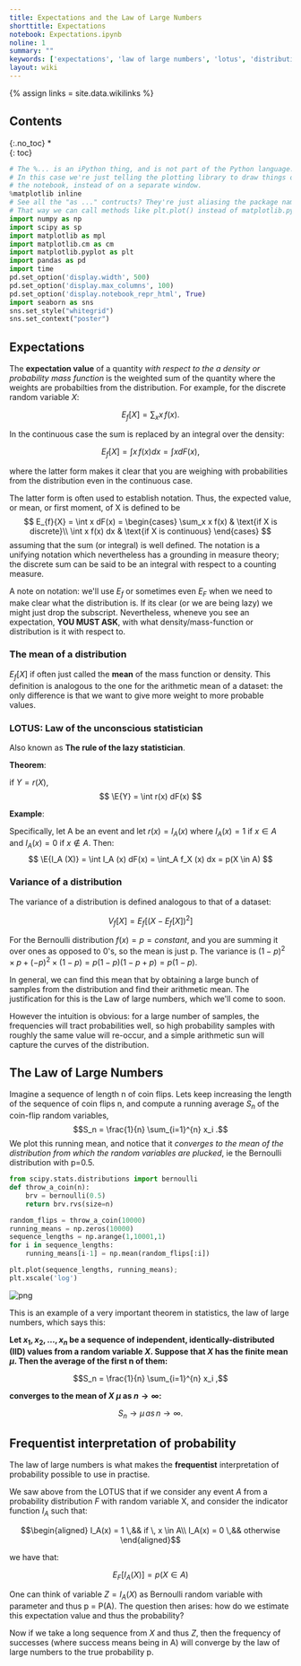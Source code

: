 ```yaml
---
title: Expectations and the Law of Large Numbers
shorttitle: Expectations
notebook: Expectations.ipynb
noline: 1
summary: ""
keywords: ['expectations', 'law of large numbers', 'lotus', 'distributions', 'probability']
layout: wiki
---
```

{% assign links = site.data.wikilinks %}

## Contents
{:.no_toc}
*  
{: toc}




```python
# The %... is an iPython thing, and is not part of the Python language.
# In this case we're just telling the plotting library to draw things on
# the notebook, instead of on a separate window.
%matplotlib inline
# See all the "as ..." contructs? They're just aliasing the package names.
# That way we can call methods like plt.plot() instead of matplotlib.pyplot.plot().
import numpy as np
import scipy as sp
import matplotlib as mpl
import matplotlib.cm as cm
import matplotlib.pyplot as plt
import pandas as pd
import time
pd.set_option('display.width', 500)
pd.set_option('display.max_columns', 100)
pd.set_option('display.notebook_repr_html', True)
import seaborn as sns
sns.set_style("whitegrid")
sns.set_context("poster")
```




## Expectations 

$$ \newcommand{\E}[1]{E[#1]}$$

The **expectation value** of a quantity *with respect to the a density or probability mass function* is the weighted sum of the quantity where the weights are probabilties from the distribution. For example, for the discrete random variable $X$:

$$E_f[X] = \sum_x x\,f(x).$$

In the continuous case the sum is replaced by an integral over the density:

$$E_f[X] = \int x\,f(x) dx = \int x dF(x),$$

where the latter form makes it clear that you are weighing with probabilities from the distribution even in the continuous case. 

The latter form is often used to establish notation. Thus, the expected value, or mean, or first moment, of X is defined to be
$$
E_{f}{X} = \int x dF(x) = 
\begin{cases}
\sum_x x f(x) & \text{if X is discrete}\\
\int x f(x) dx & \text{if X is continuous}
\end{cases}
$$
 assuming that the sum (or integral) is well defined. The notation is a unifying notation which nevertheless has a grounding in measure theory; the discrete sum can be said to be an integral with respect to a counting measure.
 
A note on notation: we'll use $E_f$ or sometimes even $E_F$ when we need to make clear what the distribution is. If its clear (or we are being lazy) we might just drop the subscript. Nevertheless, wheneve you see an expectation, **YOU MUST ASK**, with what density/mass-function or distribution is it with respect to.
 
### The mean of a distribution

$E_f[X]$ if often just called the **mean** of the mass function or density. This definition is analogous to the one for the arithmetic mean of a dataset: the only difference is that we want to give more weight to more probable values.


### LOTUS: Law of the unconscious statistician

Also known as **The rule of the lazy statistician**.

**Theorem**:

if $Y = r(X)$, 
$$
\E{Y} = \int r(x) dF(x)
$$

**Example**:

Specifically, let A be an event and let $r(x) = I_A (x)$ where $I_A (x) = 1$ if
$x \in A$ and $I_A (x) = 0$ if $x \notin A$. Then:
$$
\E{I_A (X)} = \int I_A (x) dF(x) = \int_A f_X (x) dx = p(X \in A)
$$

### Variance of a distribution

The variance of a distribution is defined analogous to that of a dataset:

$$V_f[X] = E_f[(X-E_f[X])^2]$$

For the Bernoulli distribution $f(x)=p=constant$, and you are summing it over ones as opposed to 0's, so the mean is just p. The variance is $(1-p)^2\times p +(-p)^2\times (1-p) = p(1-p)(1-p+p) = p(1-p)$.

In general, we can find this mean that by obtaining a large bunch of samples from the distribution and find their arithmetic mean. The justification for this is the Law of large numbers, which we'll come to soon. 

However the intuition is obvious: for a large number of samples, the frequencies will tract probabilities well, so high probability samples with roughly the same value will re-occur, and a simple arithmetic sun will capture the curves of the distribution.

## The Law of Large Numbers

Imagine a sequence of length n of coin flips. Lets keep increasing the length of the sequence of coin flips n, and compute a running average $S_n$ of the coin-flip random variables,
$$S_n = \frac{1}{n} \sum_{i=1}^{n} x_i .$$
We plot this running mean, and notice that it *converges to the mean of the distribution from which the random variables are plucked*, ie the Bernoulli distribution with p=0.5. 



```python
from scipy.stats.distributions import bernoulli
def throw_a_coin(n):
    brv = bernoulli(0.5)
    return brv.rvs(size=n)
```




```python
random_flips = throw_a_coin(10000)
running_means = np.zeros(10000)
sequence_lengths = np.arange(1,10001,1)
for i in sequence_lengths:
    running_means[i-1] = np.mean(random_flips[:i])
```




```python
plt.plot(sequence_lengths, running_means);
plt.xscale('log')
```



![png](Expectations_files/Expectations_6_0.png)



This is an example of a very important theorem in statistics, the law of large numbers, which says this:

**Let $x_1,x_2,...,x_n$ be a sequence of independent, identically-distributed (IID) values from a random variable $X$. Suppose that $X$ has the finite mean $\mu$. Then the average of the first n of them:**

$$S_n = \frac{1}{n} \sum_{i=1}^{n} x_i ,$$

**converges to the mean of $X$ $\mu$ as $n \to \infty$:**

$$ S_n \to \mu \, as \, n \to \infty. $$

##  Frequentist interpretation of probability

The law of large numbers is what makes the **frequentist** interpretation of probability possible to use in practise. 

We saw above from the LOTUS that if we consider any event $A$ from a probability distribution $F$ with random variable X, and consider the indicator function $I_A$ such that:

$$\begin{aligned}
I_A(x) = 1 \,&& if \, x \in A\\
I_A(x) = 0 \,&&  otherwise
\end{aligned}$$

we have that:

$$E_{F}[I_A (X)] = p(X \in A)$$

One can think of variable $Z=I_A(X)$ as Bernoulli random variable with parameter and thus p = P(A).  The question then arises: how do we estimate this expectation value and thus the probability?

Now if we take a long sequence from $X$ and thus $Z$, then the frequency of successes (where success means being in A) will converge by the law of large numbers to the true probability p.

